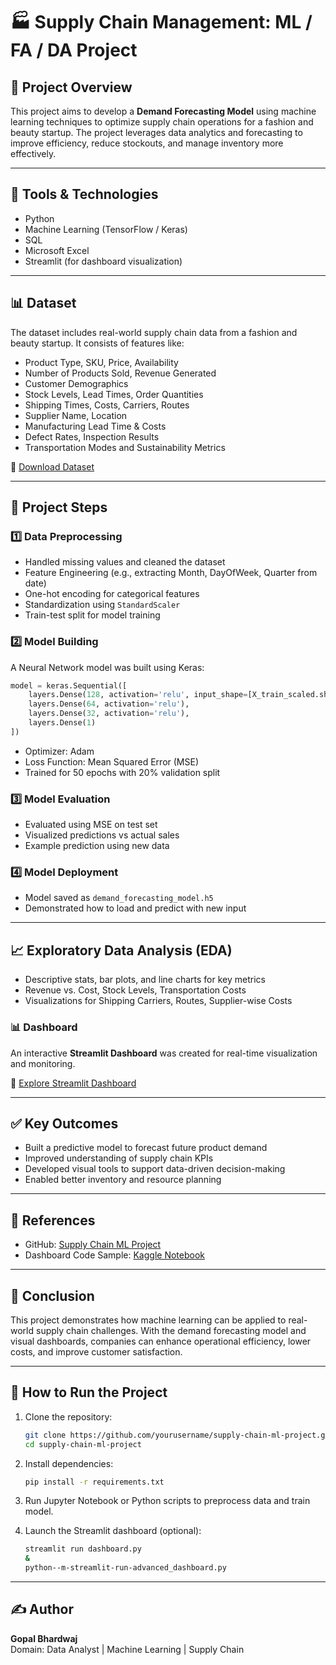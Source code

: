 # 🏭 Supply Chain Management: ML / FA / DA Project

## 📌 Project Overview
This project aims to develop a **Demand Forecasting Model** using machine learning techniques to optimize supply chain operations for a fashion and beauty startup. The project leverages data analytics and forecasting to improve efficiency, reduce stockouts, and manage inventory more effectively.

---

## 📂 Tools & Technologies
- Python
- Machine Learning (TensorFlow / Keras)
- SQL
- Microsoft Excel
- Streamlit (for dashboard visualization)

---

## 📊 Dataset
The dataset includes real-world supply chain data from a fashion and beauty startup. It consists of features like:

- Product Type, SKU, Price, Availability
- Number of Products Sold, Revenue Generated
- Customer Demographics
- Stock Levels, Lead Times, Order Quantities
- Shipping Times, Costs, Carriers, Routes
- Supplier Name, Location
- Manufacturing Lead Time & Costs
- Defect Rates, Inspection Results
- Transportation Modes and Sustainability Metrics

🔗 [Download Dataset](https://drive.google.com/file/d/1LzRgcmiPu-D1e1sPNIDvkr57C4mGzdLH/view?usp=sharing)

---

## 🧠 Project Steps

### 1️⃣ Data Preprocessing
- Handled missing values and cleaned the dataset
- Feature Engineering (e.g., extracting Month, DayOfWeek, Quarter from date)
- One-hot encoding for categorical features
- Standardization using `StandardScaler`
- Train-test split for model training

### 2️⃣ Model Building
A Neural Network model was built using Keras:

```python
model = keras.Sequential([
    layers.Dense(128, activation='relu', input_shape=[X_train_scaled.shape[1]]),
    layers.Dense(64, activation='relu'),
    layers.Dense(32, activation='relu'),
    layers.Dense(1)
])
```

- Optimizer: Adam
- Loss Function: Mean Squared Error (MSE)
- Trained for 50 epochs with 20% validation split

### 3️⃣ Model Evaluation
- Evaluated using MSE on test set
- Visualized predictions vs actual sales
- Example prediction using new data

### 4️⃣ Model Deployment
- Model saved as `demand_forecasting_model.h5`
- Demonstrated how to load and predict with new input

---

## 📈 Exploratory Data Analysis (EDA)
- Descriptive stats, bar plots, and line charts for key metrics
- Revenue vs. Cost, Stock Levels, Transportation Costs
- Visualizations for Shipping Carriers, Routes, Supplier-wise Costs

### 📊 Dashboard
An interactive **Streamlit Dashboard** was created for real-time visualization and monitoring.

🔗 [Explore Streamlit Dashboard](https://analyticsforfashionsupplymanagement.streamlit.app/)

---

## ✅ Key Outcomes
- Built a predictive model to forecast future product demand
- Improved understanding of supply chain KPIs
- Developed visual tools to support data-driven decision-making
- Enabled better inventory and resource planning

---

## 📎 References
- GitHub: [Supply Chain ML Project](https://github.com/RILUCK/Supply-Chain-Management-Machine-Learning)
- Dashboard Code Sample: [Kaggle Notebook](https://www.kaggle.com/code/yaminh/supply-chain-analysis-with-dashboard)

---

## 📌 Conclusion
This project demonstrates how machine learning can be applied to real-world supply chain challenges. With the demand forecasting model and visual dashboards, companies can enhance operational efficiency, lower costs, and improve customer satisfaction.

---

## 🚀 How to Run the Project

1. Clone the repository:
   ```bash
   git clone https://github.com/yourusername/supply-chain-ml-project.git
   cd supply-chain-ml-project
   ```

2. Install dependencies:
   ```bash
   pip install -r requirements.txt
   ```

3. Run Jupyter Notebook or Python scripts to preprocess data and train model.

4. Launch the Streamlit dashboard (optional):
   ```bash
   streamlit run dashboard.py
   &
   python--m-streamlit-run-advanced_dashboard.py
   ```

---

## ✍️ Author
**Gopal Bhardwaj**  
Domain: Data Analyst | Machine Learning | Supply Chain  
